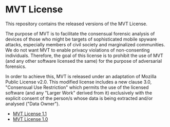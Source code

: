 # MVT License

This repository contains the released versions of the MVT License.

The purpose of MVT is to facilitate the consensual forensic analysis of devices of those who might be targets of sophisticated mobile spyware attacks, especially members of civil society and marginalized communities. We do not want MVT to enable privacy violations of non-consenting individuals. Therefore, the goal of this license is to prohibit the use of MVT (and any other software licensed the same) for the purpose of adversarial forensics.

In order to achieve this, MVT is released under an adaptation of Mozilla Public License v2.0. This modified license includes a new clause 3.0, "Consensual Use Restriction" which permits the use of the licensed software (and any "Larger Work" derived from it) exclusively with the explicit consent of the person/s whose data is being extracted and/or analysed ("Data Owner").

- [MVT License 1.1](MVT%20License%201.1.txt)
- [MVT License 1.0](MVT%20License%201.0.txt)
